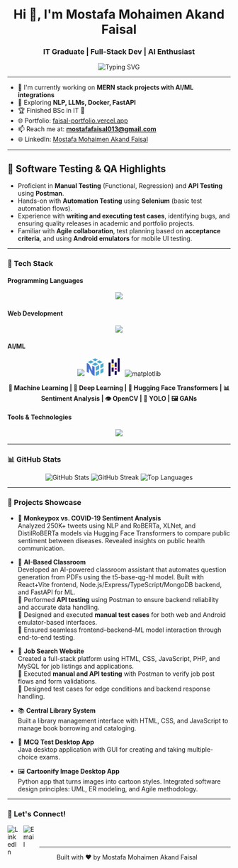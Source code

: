 <h1 align="center">Hi 👋, I'm Mostafa Mohaimen Akand Faisal</h1>
<h3 align="center">IT Graduate | Full-Stack Dev | AI Enthusiast</h3>

<p align="center">
  <img src="https://readme-typing-svg.herokuapp.com?font=Fira+Code&weight=500&size=22&duration=4000&center=true&vCenter=true&width=800&lines=Passionate+MERN+Stack+Developer;AI+Exploration+On;Always+Learning+%26+Building" alt="Typing SVG" />
</p>

---

- 🔭 I'm currently working on **MERN stack projects with AI/ML integrations**
- 🧠 Exploring **NLP, LLMs, Docker, FastAPI**
- 🏆 Finished BSc in IT 💯
- 🌐 Portfolio: [faisal-portfolio.vercel.app](https://faisal-portfolio-tau.vercel.app/)
- 📫 Reach me at: **mostafafaisal013@gmail.com**
- 🌐 LinkedIn: [Mostafa Mohaimen Akand Faisal](http://linkedin.com/in/mostafa-mohaimen-akand-faisal)

---

## 🧪 Software Testing & QA Highlights

- Proficient in **Manual Testing** (Functional, Regression) and **API Testing** using **Postman**.
- Hands-on with **Automation Testing** using **Selenium** (basic test automation flows).
- Experience with **writing and executing test cases**, identifying bugs, and ensuring quality releases in academic and portfolio projects.
- Familiar with **Agile collaboration**, test planning based on **acceptance criteria**, and using **Android emulators** for mobile UI testing.

---

### 🚀 Tech Stack

#### Programming Languages
<p align="center">
  <img src="https://skillicons.dev/icons?i=cpp,java,js,ts,python," />
</p>

#### Web Development
<p align="center">
  <img src="https://skillicons.dev/icons?i=react,nodejs,express,mongodb,mysql,php" />
</p>

#### AI/ML
<p align="center">
  <img src="https://skillicons.dev/icons?i=tensorflow,pytorch" />
  <img src="https://raw.githubusercontent.com/devicons/devicon/master/icons/numpy/numpy-original.svg" alt="numpy" width="40" height="40"/>
  <img src="https://raw.githubusercontent.com/devicons/devicon/master/icons/pandas/pandas-original.svg" alt="pandas" width="40" height="40"/>
  <img src="https://matplotlib.org/stable/_images/sphx_glr_logos2_003.png" alt="matplotlib" width="40" height="40"/>
</p>

<p align="center"><b>🧠 Machine Learning | 🔮 Deep Learning | 🤗 Hugging Face Transformers | 📊 Sentiment Analysis | 👁️ OpenCV | 🎯 YOLO | 🖼️ GANs</b></p>

#### Tools & Technologies
<p align="center">
  <img src="https://skillicons.dev/icons?i=git,docker,linux,vscode,vercel,fastapi" />
</p>

---

### 📊 GitHub Stats

<p align="center">
  <img src="https://github-readme-stats.vercel.app/api?username=Mostafa-Faisal&show_icons=true&theme=radical" alt="GitHub Stats" />
  <img src="https://github-readme-streak-stats.herokuapp.com/?user=Mostafa-Faisal&theme=radical" alt="GitHub Streak" />
  <img src="https://github-readme-stats.vercel.app/api/top-langs/?username=Mostafa-Faisal&layout=compact&theme=radical" alt="Top Languages " />
  
</p>

---

### 💼 Projects Showcase

- 🧠 **Monkeypox vs. COVID-19 Sentiment Analysis**  
  Analyzed 250K+ tweets using NLP and RoBERTa, XLNet, and DistilRoBERTa models via Hugging Face Transformers to compare public sentiment between diseases. Revealed insights on public health communication.

- 🧠 **AI-Based Classroom**  
  Developed an AI-powered classroom assistant that automates question generation from PDFs using the t5-base-qg-hl model. Built with React+Vite frontend, Node.js/Express/TypeScript/MongoDB backend, and FastAPI for ML.  
  🔹 Performed **API testing** using Postman to ensure backend reliability and accurate data handling.  
  🔹 Designed and executed **manual test cases** for both web and Android emulator-based interfaces.  
  🔹 Ensured seamless frontend–backend–ML model interaction through end-to-end testing.

- 💼 **Job Search Website**  
  Created a full-stack platform using HTML, CSS, JavaScript, PHP, and MySQL for job listings and applications.  
  🔹 Executed **manual and API testing** with Postman to verify job post flows and form validations.  
  🔹 Designed test cases for edge conditions and backend response handling.

- 📚 **Central Library System**  
  Built a library management interface with HTML, CSS, and JavaScript to manage book borrowing and cataloging.

- 📝 **MCQ Test Desktop App**  
  Java desktop application with GUI for creating and taking multiple-choice exams.

- 🖼️ **Cartoonify Image Desktop App**  
  Python app that turns images into cartoon styles. Integrated software design principles: UML, ER modeling, and Agile methodology.

---

### 📣 Let's Connect!

<a href="http://linkedin.com/in/mostafa-mohaimen-akand-faisal">
  <img align="left" alt="LinkedIn" width="26px" src="https://cdn.jsdelivr.net/npm/simple-icons@v5/icons/linkedin.svg" style="padding-right:10px;" />
</a>
<a href="mailto:mostafafaisal013@gmail.com">
  <img align="left" alt="Email" width="26px" src="https://cdn.jsdelivr.net/npm/simple-icons@v5/icons/gmail.svg" style="padding-right:10px;" />
</a>

<br /><br />

---

<p align="center">Built with ❤️ by Mostafa Mohaimen Akand Faisal</p>

